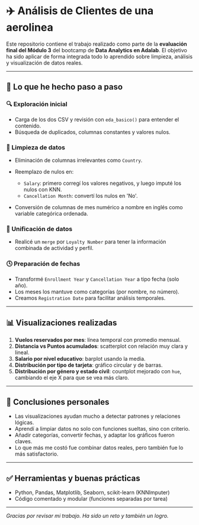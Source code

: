# ✈️ Análisis de Clientes de una aerolinea

Este repositorio contiene el trabajo realizado como parte de la **evaluación final del Módulo 3** del bootcamp de **Data Analytics en Adalab**. El objetivo ha sido aplicar de forma integrada todo lo aprendido sobre limpieza, análisis y visualización de datos reales.

---

## 🧠 Lo que he hecho paso a paso

### 🔍 Exploración inicial

* Carga de los dos CSV y revisión con `eda_basico()` para entender el contenido.
* Búsqueda de duplicados, columnas constantes y valores nulos.

### 🧼 Limpieza de datos

* Eliminación de columnas irrelevantes como `Country`.
* Reemplazo de nulos en:

  * `Salary`: primero corregí los valores negativos, y luego imputé los nulos con KNN.
  * `Cancellation Month`: convertí los nulos en 'No'.
* Conversión de columnas de mes numérico a nombre en inglés como variable categórica ordenada.

### 🔗 Unificación de datos

* Realicé un `merge` por `Loyalty Number` para tener la información combinada de actividad y perfil.

### 🕓 Preparación de fechas

* Transformé `Enrollment Year` y `Cancellation Year` a tipo fecha (solo año).
* Los meses los mantuve como categorías (por nombre, no número).
* Creamos `Registration Date` para facilitar análisis temporales.

---

## 📊 Visualizaciones realizadas

1. **Vuelos reservados por mes**: línea temporal con promedio mensual.
2. **Distancia vs Puntos acumulados**: scatterplot con relación muy clara y lineal.
3. **Salario por nivel educativo**: barplot usando la media.
4. **Distribución por tipo de tarjeta**: gráfico circular y de barras.
5. **Distribución por género y estado civil**: countplot mejorado con `hue`, cambiando el eje X para que se vea más claro.

---

## 📌 Conclusiones personales

* Las visualizaciones ayudan mucho a detectar patrones y relaciones lógicas.
* Aprendí a limpiar datos no solo con funciones sueltas, sino con criterio.
* Añadir categorías, convertir fechas, y adaptar los gráficos fueron claves.
* Lo que más me costó fue combinar datos reales, pero también fue lo más satisfactorio.

---

## ✅ Herramientas y buenas prácticas

* Python, Pandas, Matplotlib, Seaborn, scikit-learn (KNNImputer)
* Código comentado y modular (funciones separadas por tarea)

---

*Gracias por revisar mi trabajo. Ha sido un reto y también un logro.*
